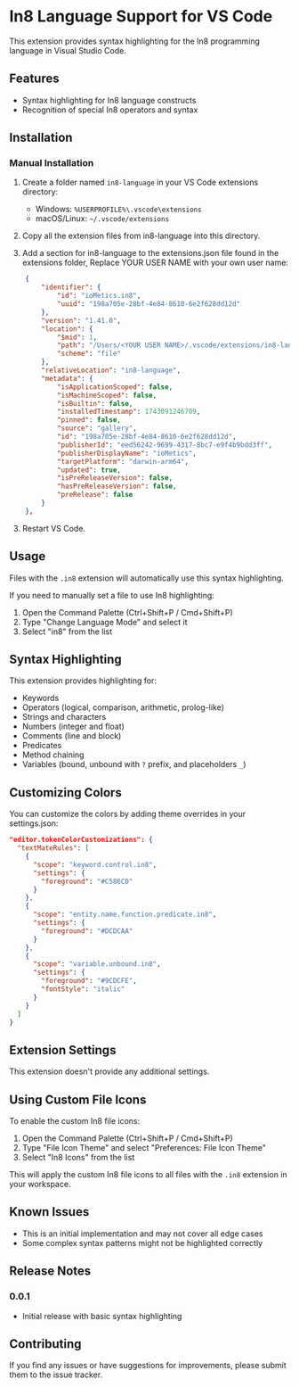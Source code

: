 # In8 Language Support for VS Code

This extension provides syntax highlighting for the In8 programming language in Visual Studio Code.

## Features

- Syntax highlighting for In8 language constructs
- Recognition of special In8 operators and syntax

## Installation

### Manual Installation

1. Create a folder named `in8-language` in your VS Code extensions directory:
   - Windows: `%USERPROFILE%\.vscode\extensions`
   - macOS/Linux: `~/.vscode/extensions`

2. Copy all the extension files from in8-language into this directory.

3. Add a section for in8-language to the extensions.json file found in the extensions folder, Replace YOUR USER NAME with your own user name:
``` json
    {
        "identifier": {
            "id": "ioMetics.in8",
            "uuid": "198a705e-28bf-4e84-8610-6e2f628dd12d"
        },
        "version": "1.41.0",
        "location": {
            "$mid": 1,
            "path": "/Users/<YOUR USER NAME>/.vscode/extensions/in8-language",
            "scheme": "file"
        },
        "relativeLocation": "in8-language",
        "metadata": {
            "isApplicationScoped": false,
            "isMachineScoped": false,
            "isBuiltin": false,
            "installedTimestamp": 1743091246709,
            "pinned": false,
            "source": "gallery",
            "id": "198a705e-28bf-4e84-8610-6e2f628dd12d",
            "publisherId": "eed56242-9699-4317-8bc7-e9f4b9bdd3ff",
            "publisherDisplayName": "ioMetics",
            "targetPlatform": "darwin-arm64",
            "updated": true,
            "isPreReleaseVersion": false,
            "hasPreReleaseVersion": false,
            "preRelease": false
        }
    },

```
3. Restart VS Code.

## Usage

Files with the `.in8` extension will automatically use this syntax highlighting.

If you need to manually set a file to use In8 highlighting:

1. Open the Command Palette (Ctrl+Shift+P / Cmd+Shift+P)
2. Type "Change Language Mode" and select it
3. Select "in8" from the list

## Syntax Highlighting

This extension provides highlighting for:

- Keywords
- Operators (logical, comparison, arithmetic, prolog-like)
- Strings and characters
- Numbers (integer and float)
- Comments (line and block)
- Predicates
- Method chaining
- Variables (bound, unbound with `?` prefix, and placeholders `_`)

## Customizing Colors

You can customize the colors by adding theme overrides in your settings.json:

```json
"editor.tokenColorCustomizations": {
  "textMateRules": [
    {
      "scope": "keyword.control.in8",
      "settings": {
        "foreground": "#C586C0"
      }
    },
    {
      "scope": "entity.name.function.predicate.in8",
      "settings": {
        "foreground": "#DCDCAA"
      }
    },
    {
      "scope": "variable.unbound.in8",
      "settings": {
        "foreground": "#9CDCFE",
        "fontStyle": "italic"
      }
    }
  ]
}
```

## Extension Settings

This extension doesn't provide any additional settings.

## Using Custom File Icons

To enable the custom In8 file icons:

1. Open the Command Palette (Ctrl+Shift+P / Cmd+Shift+P)
2. Type "File Icon Theme" and select "Preferences: File Icon Theme"
3. Select "In8 Icons" from the list

This will apply the custom In8 file icons to all files with the `.in8` extension in your workspace.

## Known Issues

- This is an initial implementation and may not cover all edge cases
- Some complex syntax patterns might not be highlighted correctly

## Release Notes

### 0.0.1

- Initial release with basic syntax highlighting

## Contributing

If you find any issues or have suggestions for improvements, please submit them to the issue tracker.